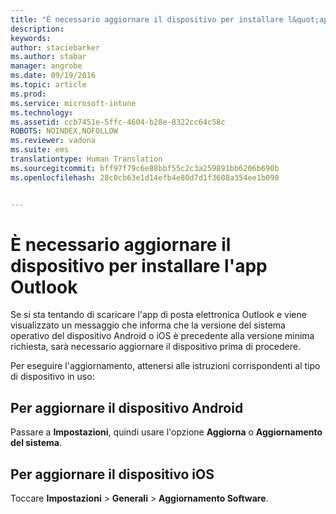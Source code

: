 ```yaml
---
title: "È necessario aggiornare il dispositivo per installare l&quot;app Outlook | Microsoft Intune"
description: 
keywords: 
author: staciebarker
ms.author: stabar
manager: angrobe
ms.date: 09/19/2016
ms.topic: article
ms.prod: 
ms.service: microsoft-intune
ms.technology: 
ms.assetid: ccb7451e-5ffc-4604-b28e-8322cc64c58c
ROBOTS: NOINDEX,NOFOLLOW
ms.reviewer: vadona
ms.suite: ems
translationtype: Human Translation
ms.sourcegitcommit: bff97f79c6e88bbf55c2c3a259891bb6206b690b
ms.openlocfilehash: 28c0cb63e1d14efb4e80d7d1f3608a354ee1b090


---
```


# È necessario aggiornare il dispositivo per installare l'app Outlook

Se si sta tentando di scaricare l'app di posta elettronica Outlook e viene visualizzato un messaggio che informa che la versione del sistema operativo del dispositivo Android o iOS è precedente alla versione minima richiesta, sarà necessario aggiornare il dispositivo prima di procedere.

Per eseguire l'aggiornamento, attenersi alle istruzioni corrispondenti al tipo di dispositivo in uso:

## Per aggiornare il dispositivo Android
Passare a **Impostazioni**, quindi usare l'opzione **Aggiorna** o **Aggiornamento del sistema**.

## Per aggiornare il dispositivo iOS
Toccare **Impostazioni** &gt; **Generali** &gt; **Aggiornamento Software**.



<!--HONumber=Sep16_HO3-->



